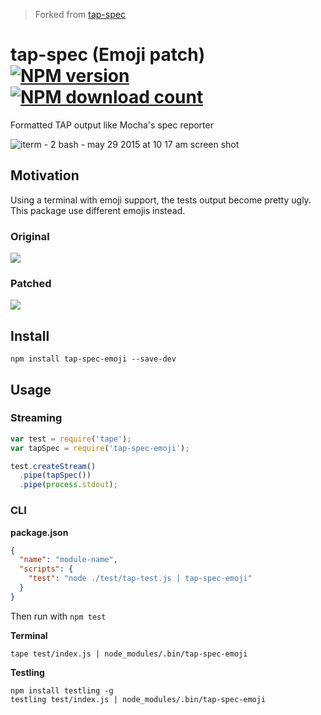 > Forked from [tap-spec](https://github.com/scottcorgan/tap-spec)

# tap-spec (Emoji patch) [![NPM version](https://img.shields.io/npm/v/tap-spec-emoji.svg?style=flat-square)](https://www.npmjs.com/package/tap-spec-emoji) [![NPM download count](https://img.shields.io/npm/dm/tap-spec-emoji.svg?style=flat-square)](https://www.npmjs.com/package/tap-spec-emoji)

Formatted TAP output like Mocha's spec reporter

![iterm - 2 bash - may 29 2015 at 10 17 am screen shot](https://cloud.githubusercontent.com/assets/974723/7888261/03366236-05ec-11e5-9f94-d9c2707526b7.png)

## Motivation

Using a terminal with emoji support, the tests output become pretty ugly. This package use different emojis instead.

### Original

![](https://i.imgur.com/yNCoue7.png)

### Patched

![](https://i.imgur.com/CDiF3bE.png)

## Install

```
npm install tap-spec-emoji --save-dev
```

## Usage

### Streaming

```js
var test = require('tape');
var tapSpec = require('tap-spec-emoji');

test.createStream()
  .pipe(tapSpec())
  .pipe(process.stdout);
```

### CLI

**package.json**

```json
{
  "name": "module-name",
  "scripts": {
    "test": "node ./test/tap-test.js | tap-spec-emoji"
  }
}
```

Then run with `npm test`

**Terminal**

```
tape test/index.js | node_modules/.bin/tap-spec-emoji
```

**Testling**

```
npm install testling -g
testling test/index.js | node_modules/.bin/tap-spec-emoji
```
